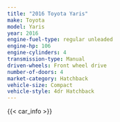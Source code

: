 ```yaml
---
title: "2016 Toyota Yaris"
make: Toyota
model: Yaris
year: 2016
engine-fuel-type: regular unleaded
engine-hp: 106
engine-cylinders: 4
transmission-type: Manual
driven-wheels: Front wheel drive
number-of-doors: 4
market-category: Hatchback
vehicle-size: Compact
vehicle-style: 4dr Hatchback
---
```


{{< car_info >}}
